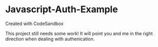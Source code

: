 # Javascript-Auth-Example
Created with CodeSandbox

This project still needs some work! It will point you and me in the right direction when dealing with authenication.
